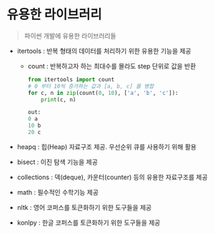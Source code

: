 # 유용한 라이브러리
> 파이썬 개발에 유용한 라이브러리들

- itertools : 반복 형태의 데이터를 처리하기 위한 유용한 기능을 제공
   - count : 반복하고자 하는 최대수를 몰라도 step 단위로 값을 반환
      ```python
      from itertools import count
      # 0 부터 10씩 증가하는 값과 [a, b, c] 를 병합
      for c, n in zip(count(0, 10), ['a', 'b', 'c']):
          print(c, n)
   
      out:
      0 a
      10 b
      20 c
      ```

- heapq : 힙(Heap) 자료구조 제공. 우선순위 큐를 사용하기 위해 활용

- bisect : 이진 탐색 기능을 제공

- collections : 덱(deque), 카운터(counter) 등의 유용한 자료구조를 제공

- math : 필수적인 수학기능 제공

- nltk : 영어 코퍼스를 토큰화하기 위한 도구들을 제공

- konlpy : 한글 코퍼스를 토큰화하기 위한 도구들을 제공
